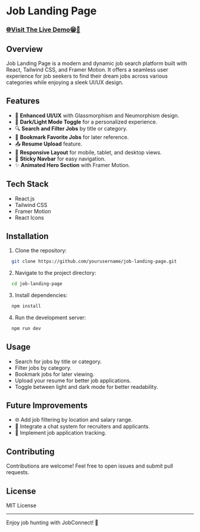 # Job Landing Page

### [🌐Visit The Live Demo😁🤲](https://job-portal-hazel-seven.vercel.app/)

## Overview
Job Landing Page is a modern and dynamic job search platform built with React, Tailwind CSS, and Framer Motion. It offers a seamless user experience for job seekers to find their dream jobs across various categories while enjoying a sleek UI/UX design.

## Features

- 🎨 **Enhanced UI/UX** with Glassmorphism and Neumorphism design.
- 🌙 **Dark/Light Mode Toggle** for a personalized experience.
- 🔍 **Search and Filter Jobs** by title or category.
- 🔖 **Bookmark Favorite Jobs** for later reference.
- 📤 **Resume Upload** feature.
- 🎯 **Responsive Layout** for mobile, tablet, and desktop views.
- 📌 **Sticky Navbar** for easy navigation.
- ✨ **Animated Hero Section** with Framer Motion.

## Tech Stack
- React.js
- Tailwind CSS
- Framer Motion
- React Icons

## Installation

1. Clone the repository:
```bash
  git clone https://github.com/yourusername/job-landing-page.git
```

2. Navigate to the project directory:
```bash
  cd job-landing-page
```

3. Install dependencies:
```bash
  npm install
```

4. Run the development server:
```bash
  npm run dev
```

## Usage
- Search for jobs by title or category.
- Filter jobs by category.
- Bookmark jobs for later viewing.
- Upload your resume for better job applications.
- Toggle between light and dark mode for better readability.

## Future Improvements
- 🌐 Add job filtering by location and salary range.
- 💬 Integrate a chat system for recruiters and applicants.
- 📅 Implement job application tracking.

## Contributing
Contributions are welcome! Feel free to open issues and submit pull requests.

## License
MIT License

---

Enjoy job hunting with JobConnect! 🚀

